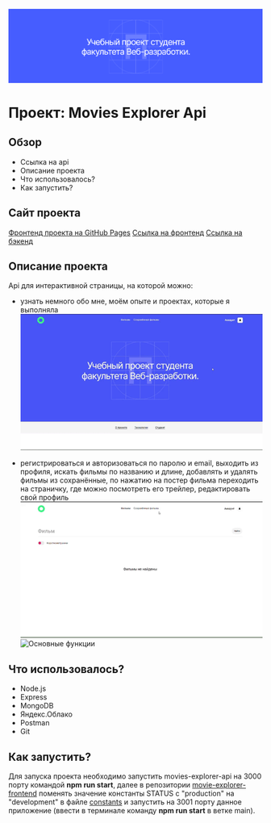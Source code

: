 ![Шапка сайта](./images/readme__header.png)

# Проект: Movies Explorer Api

## Обзор

* Ссылка на api
* Описание проекта
* Что использовалось?
* Как запустить?

## **Сайт проекта**

[Фронтенд проекта на GitHub Pages](https://frantsuzovatamara.github.io/movies-explorer-frontend/)
[Ccылка на фронтенд](https://movies.explorer.nomoredomains.monster/)
[Ссылка на бэкенд](https://api.movies.explorer.nomoredomains.monster)

## **Описание проекта**

Api для интерактивной страницы, на которой можно:

* узнать немного обо мне, моём опыте и проектах, которые я выполняла
![Главная страница](./images/readme__main.gif)

* регистрироваться и авторизоваться по паролю и email, выходить из профиля, искать фильмы по названию и длине, добавлять и удалять фильмы из сохранённые, по нажатию на постер фильма переходить на страничку, где можно посмотреть его трейлер, редактировать свой профиль
![Роуты](./images/readme__routes.gif)
![Основные функции](./images/readme__functions.gif)

## **Что использовалось?**

* Node.js
* Express
* MongoDB
* Яндекс.Облако
* Postman
* Git

## **Как запустить?**

Для запуска проекта необходимо запустить movies-explorer-api на 3000 порту командой **npm run start**, далее в репозитории [movie-explorer-frontend](https://github.com/FrantsuzovaTamara/movies-explorer-frontend.git) поменять значение константы STATUS с "production" на "development" в файле [constants](./src/utils/constants.js) и запустить на 3001 порту данное приложение (ввести в терминале команду **npm run start** в ветке main). 
